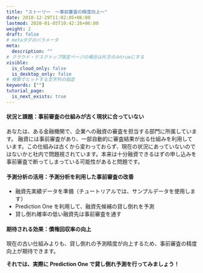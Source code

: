 ```yaml
---
title: "ストーリー　～事前審査の精度向上～"
date: 2018-12-29T11:02:05+06:00
lastmod: 2020-01-05T10:42:26+06:00
weight: 2
draft: false
# metaタグのパラメータ
meta:
  description: ""
# クラウド・デスクトップ限定ページの場合は片方のみtrueにする
visible:
  is_cloud_only: false
  is_desktop_only: false
# 検索でヒットする文字列の指定
keywords: [""]
tutorial_page:
  is_next_exists: true
---
```


#### 状況と課題：事前審査の仕組みが古く現状に合っていない

あなたは、ある金融機関で、企業への融資の審査を担当する部門に所属しています。
融資には事前審査があり、一部自動的に審査結果が出る仕組みを利用しています。この仕組みは古くから変わっておらず、現在の状況にあっていないのではないかと社内で問題視されています。本来は十分融資できるはずの申し込みを事前審査で断ってしまっている可能性があると問題です。

#### 予測分析の活用：予測分析を利用した事前審査の改善

- 融資先実績データを準備（チュートリアルでは、サンプルデータを使用します）
- Prediction One を利用して、融資先候補の貸し倒れを予測
- 貸し倒れ確率の低い融資先は事前審査を通す

#### 期待される効果：債権回収率の向上

現在の古い仕組みよりも、貸し倒れの予測精度が向上するため、事前審査の精度向上が期待できます。

**それでは、実際に Prediction One で貸し倒れ予測を行ってみましょう！**
